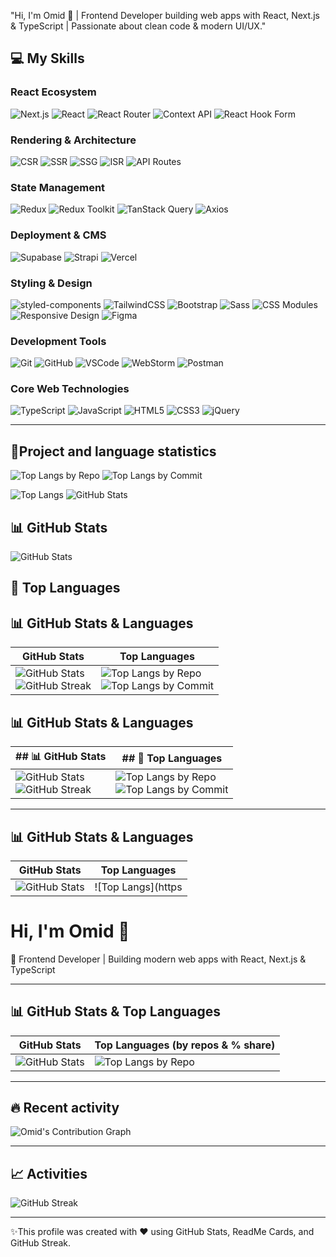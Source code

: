 "Hi, I'm Omid 👋 | Frontend Developer building web apps with React, Next.js & TypeScript | Passionate about clean code & modern UI/UX."

## 💻 My Skills

### React Ecosystem
![Next.js](https://img.shields.io/badge/Next.js-%23000000?style=for-the-badge&logo=next.js&logoColor=white)
![React](https://img.shields.io/badge/React-%2361DAFB?style=for-the-badge&logo=react&logoColor=white)
![React Router](https://img.shields.io/badge/React_Router-%23CA4245?style=for-the-badge&logo=reactrouter&logoColor=white)
![Context API](https://img.shields.io/badge/Context_API-%23FF69B4?style=for-the-badge&logoColor=white)
![React Hook Form](https://img.shields.io/badge/React_Hook_Form-%23FF4500?style=for-the-badge&logoColor=white)

### Rendering & Architecture
![CSR](https://img.shields.io/badge/CSR-%23ff7f50?style=for-the-badge&logoColor=white)
![SSR](https://img.shields.io/badge/SSR-%23008080?style=for-the-badge&logoColor=white)
![SSG](https://img.shields.io/badge/SSG-%236a5acd?style=for-the-badge&logoColor=white)
![ISR](https://img.shields.io/badge/ISR-%23ff6347?style=for-the-badge&logoColor=white)
![API Routes](https://img.shields.io/badge/API_Routes-%239acd32?style=for-the-badge&logoColor=white)


### State Management
![Redux](https://img.shields.io/badge/Redux-%23764ABC?style=for-the-badge&logo=redux&logoColor=white)
![Redux Toolkit](https://img.shields.io/badge/Redux_Toolkit-%23764ABC?style=for-the-badge&logoColor=white)
![TanStack Query](https://img.shields.io/badge/TanStack_Query-%23FF4154?style=for-the-badge&logoColor=white)
![Axios](https://img.shields.io/badge/Axios-%235A29E4?style=for-the-badge&logo=axios&logoColor=white)

### Deployment & CMS
![Supabase](https://img.shields.io/badge/Supabase-3ECF8E?style=for-the-badge&logo=supabase&logoColor=white)
![Strapi](https://img.shields.io/badge/Strapi-00D8FF?style=for-the-badge&logo=strapi&logoColor=white)
![Vercel](https://img.shields.io/badge/Vercel-000000?style=for-the-badge&logo=vercel&logoColor=white)

### Styling & Design
![styled-components](https://img.shields.io/badge/styled--components-DB7093?style=for-the-badge&logo=styled-components&logoColor=white)
![TailwindCSS](https://img.shields.io/badge/TailwindCSS-06B6D4?style=for-the-badge&logo=tailwind-css&logoColor=white)
![Bootstrap](https://img.shields.io/badge/Bootstrap-7952B3?style=for-the-badge&logo=bootstrap&logoColor=white)
![Sass](https://img.shields.io/badge/Sass-CC6699?style=for-the-badge&logo=sass&logoColor=white)
![CSS Modules](https://img.shields.io/badge/CSS_Modules-1572B6?style=for-the-badge)
![Responsive Design](https://img.shields.io/badge/Responsive-Design-4CAF50?style=for-the-badge)
![Figma](https://img.shields.io/badge/Figma-F24E1E?style=for-the-badge&logo=figma&logoColor=white)

### Development Tools
![Git](https://img.shields.io/badge/Git-F05032?style=for-the-badge&logo=git&logoColor=white)
![GitHub](https://img.shields.io/badge/GitHub-181717?style=for-the-badge&logo=github&logoColor=white)
![VSCode](https://img.shields.io/badge/VSCode-007ACC?style=for-the-badge&logo=visual-studio-code&logoColor=white)
![WebStorm](https://img.shields.io/badge/WebStorm-000000?style=for-the-badge&logo=webstorm&logoColor=white)
![Postman](https://img.shields.io/badge/Postman-FF6C37?style=for-the-badge&logo=postman&logoColor=white)

### Core Web Technologies 
![TypeScript](https://img.shields.io/badge/TypeScript-3178C6?style=for-the-badge&logo=typescript&logoColor=white)
![JavaScript](https://img.shields.io/badge/JavaScript-F7DF1E?style=for-the-badge&logo=javascript&logoColor=black)
![HTML5](https://img.shields.io/badge/HTML5-E34F26?style=for-the-badge&logo=html5&logoColor=white)
![CSS3](https://img.shields.io/badge/CSS3-1572B6?style=for-the-badge&logo=css3&logoColor=white)
![jQuery](https://img.shields.io/badge/jQuery-0769AD?style=for-the-badge&logo=jquery&logoColor=white)

---

## 🔧Project and language statistics
![Top Langs by Repo](https://github-profile-summary-cards.vercel.app/api/cards/repos-per-language?username=omidsdgi&theme=radical)
![Top Langs by Commit](https://github-profile-summary-cards.vercel.app/api/cards/most-commit-language?username=omidsdgi&theme=radical)


![Top Langs](https://github-readme-stats.vercel.app/api/top-langs/?username=omidsdgi&layout=compact&theme=radical)
![GitHub Stats](https://github-readme-stats.vercel.app/api?username=omidsdgi&show_icons=true&count_private=true&theme=radical)

## 📊 GitHub Stats  

![GitHub Stats](https://github-readme-stats.vercel.app/api?username=omidsdgi&show_icons=true&count_private=true&theme=radical)  

## 🎯 Top Languages  



## 📊 GitHub Stats & Languages

| GitHub Stats | Top Languages |
|--------------|---------------|
| ![GitHub Stats](https://github-readme-stats.vercel.app/api?username=omidsdgi&show_icons=true&count_private=true&theme=radical) <br> ![GitHub Streak](https://github-readme-streak-stats.herokuapp.com/?user=omidsdgi&theme=radical) | ![Top Langs by Repo](https://github-profile-summary-cards.vercel.app/api/cards/repos-per-language?username=omidsdgi&theme=radical) <br> ![Top Langs by Commit](https://github-profile-summary-cards.vercel.app/api/cards/most-commit-language?username=omidsdgi&theme=radical) |


## 📊 GitHub Stats & Languages

|## 📊 GitHub Stats |##  🎯 Top Languages |
|--------------|---------------|
| ![GitHub Stats](https://github-readme-stats.vercel.app/api?username=omidsdgi&show_icons=true&count_private=true&theme=radical) <br> ![GitHub Streak](https://github-readme-streak-stats.herokuapp.com/?user=omidsdgi&theme=radical) | ![Top Langs by Repo](https://github-profile-summary-cards.vercel.app/api/cards/repos-per-language?username=omidsdgi&theme=radical) <br> ![Top Langs by Commit](https://github-profile-summary-cards.vercel.app/api/cards/most-commit-language?username=omidsdgi&theme=radical) |


---

## 📊 GitHub Stats & Languages

| GitHub Stats | Top Languages |
|--------------|---------------|
| ![GitHub Stats](https://github-readme-stats.vercel.app/api?username=omidsdgi&show_icons=true&count_private=true&theme=radical) | ![Top Langs](https

# Hi, I'm Omid 👋  
🚀 Frontend Developer | Building modern web apps with React, Next.js & TypeScript

---

## 📊 GitHub Stats & Top Languages

| GitHub Stats | Top Languages (by repos & % share) |
|--------------|-------------------------------------|
| ![GitHub Stats](https://github-readme-stats.vercel.app/api?username=omidsdgi&show_icons=true&count_private=true&theme=radical) | ![Top Langs by Repo](https://github-profile-summary-cards.vercel.app/api/cards/repos-per-language?username=omidsdgi&theme=radical) |

---

## 🔥 Recent activity

![Omid's Contribution Graph](https://github-readme-activity-graph.vercel.app/graph?username=omidsdgi&theme=radical)



---

## 📈 Activities

![GitHub Streak](https://github-readme-streak-stats.herokuapp.com/?user=omidsdgi&theme=radical)

---

✨This profile was created with ❤️ using GitHub Stats, ReadMe Cards, and GitHub Streak.
